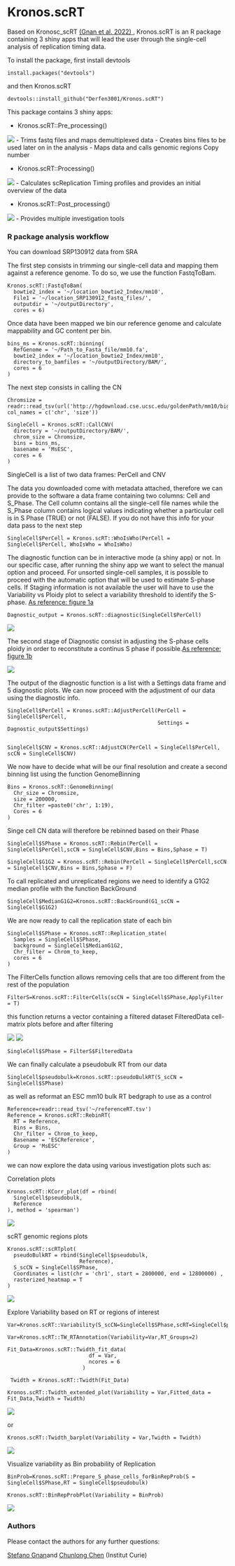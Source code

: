 # Kronos.scRT

Based on Kronosc_scRT <a href="https://www.nature.com/articles/s41467-022-30043-x" title="(Gnan et al. 2022)">(Gnan et al. 2022) </a>, Kronos.scRT is an R package containing 3 shiny apps that will lead the user through the single-cell analysis of replication timing data. 

To install the package, first install devtools 

    install.packages("devtools")

and then Kronos.scRT

    devtools::install_github("Derfen3001/Kronos.scRT")

This package contains 3 shiny apps:

- Kronos.scRT::Pre_processing()

![](https://github.com/Derfen3001/Kronos.scRT/blob/main/img/Pre.png)
    -   Trims fastq files and maps demultiplexed data 
    -   Creates bins files to be used later on in the analysis
    -   Maps data and calls genomic regions Copy number
    
- Kronos.scRT::Processing()

![](https://github.com/Derfen3001/Kronos.scRT/blob/main/img/Pro.png)
    - Calculates scReplication Timing profiles and provides an initial overview of the data

- Kronos.scRT::Post_processing()

![](https://github.com/Derfen3001/Kronos.scRT/blob/main/img/Post.png)
    - Provides multiple investigation tools
    
### R package analysis workflow

You can download SRP130912 data from SRA

The first step consists in trimming our single-cell data and mapping them against a reference genome. To do so, we use the function FastqToBam.

    Kronos.scRT::FastqToBam(
      bowtie2_index = '~/location_bowtie2_Index/mm10',
      File1 = '~/location_SRP130912_fastq_files/',
      outputdir = '~/outputDirectory',
      cores = 6)

Once data have been mapped we bin our reference genome and calculate mappability and GC content per bin.

    bins_ms = Kronos.scRT::binning(
      RefGenome = '~/Path_to_Fasta_file/mm10.fa',
      bowtie2_index = '~/location_bowtie2_Index/mm10',
      directory_to_bamfiles = '~/outputDirectory/BAM/',
      cores = 6
    )
    
The next step consists in calling the CN

    Chromsize = readr::read_tsv(url('http://hgdownload.cse.ucsc.edu/goldenPath/mm10/bigZips/mm10.chrom.sizes'), col_names = c('chr', 'size'))

    SingleCell = Kronos.scRT::CallCNV(
      directory = '~/outputDirectory/BAM/',
      chrom_size = Chromsize,
      bins = bins_ms,
      basename = 'MsESC',
      cores = 6
    )

SingleCell is a list of two data frames: PerCell and CNV

The data you downloaded come with metadata attached, therefore we can provide to the software a data frame containing two columns: Cell and S_Phase. The Cell column contains all the single-cell file names while the S_Phase column contains logical values indicating whether a particular cell is in S Phase (TRUE) or not (FALSE). If you do not have this info for your data pass to the next step

    SingleCell$PerCell = Kronos.scRT::WhoIsWho(PerCell = SingleCell$PerCell, WhoIsWho = WhoIsWho)
    
The diagnostic function can be in interactive mode (a shiny app) or not. In our specific case, after running the shiny app we want to select the manual option and proceed. For unsorted single-cell samples, it is possible to proceed with the automatic option that will be used to estimate S-phase cells. If Staging information is not available the user will have to use the Variability vs Ploidy plot to select a variability threshold to identify the S-phase.  <a href="https://github.com/CL-CHEN-Lab/Kronos_scRT" title="Kronos_scRT">As reference: figure 1a</a>

    Dagnostic_output = Kronos.scRT::diagnostic(SingleCell$PerCell)

![](https://github.com/Derfen3001/Kronos.scRT/blob/main/img/Diagnostic1.png)

The second stage of Diagnostic consist in adjusting the S-phase cells ploidy in order to reconstitute a continus S phase if possible.<a href="https://github.com/CL-CHEN-Lab/Kronos_scRT" title="Kronos_scRT">As reference: figure 1b</a>

![](https://github.com/Derfen3001/Kronos.scRT/blob/main/img/Diagnostic2.png)

The output of the diagnostic function is a list with a Settings data frame and 5 diagnostic plots. We can now proceed with the adjustment of our data using the diagnostic info.


    SingleCell$PerCell = Kronos.scRT::AdjustPerCell(PerCell = SingleCell$PerCell,
                                                    Settings = Dagnostic_output$Settings)
                                                    
                                                    
    SingleCell$CNV = Kronos.scRT::AdjustCN(PerCell = SingleCell$PerCell, scCN = SingleCell$CNV)
    
We now have to decide what will be our final resolution and create a second binning list using the function GenomeBinning

    Bins = Kronos.scRT::GenomeBinning(
      Chr_size = Chromsize,
      size = 200000,
      Chr_filter =paste0('chr', 1:19),
      Cores = 6
    )

Singe cell CN data will therefore be rebinned based on their Phase

    SingleCell$SPhase = Kronos.scRT::Rebin(PerCell = SingleCell$PerCell,scCN = SingleCell$CNV,Bins = Bins,Sphase = T)

    SingleCell$G1G2 = Kronos.scRT::Rebin(PerCell = SingleCell$PerCell,scCN = SingleCell$CNV,Bins = Bins,Sphase = F)

To call replicated and unreplicated regions we need to identify a G1G2 median profile with the function BackGround

    SingleCell$MedianG1G2=Kronos.scRT::BackGround(G1_scCN = SingleCell$G1G2)

We are now ready to call the replication state of each bin

    SingleCell$SPhase = Kronos.scRT::Replication_state(
      Samples = SingleCell$SPhase,
      background = SingleCell$MedianG1G2,
      Chr_filter = Chrom_to_keep,
      cores = 6
    )

The FilterCells function allows removing cells that are too different from the rest of the population 
    
    FilterS=Kronos.scRT::FilterCells(scCN = SingleCell$SPhase,ApplyFilter = T)

this function returns a vector containing a filtered dataset FilteredData cell-matrix plots before and after filtering

![](https://github.com/Derfen3001/Kronos.scRT/blob/main/img/BeforeF.png) ![](https://github.com/Derfen3001/Kronos.scRT/blob/main/img/AfterF.png)

    SingleCell$SPhase = FilterS$FilteredData

We can finally calculate a pseudobulk RT from our data 

    SingleCell$pseudobulk=Kronos.scRT::pseudoBulkRT(S_scCN = SingleCell$SPhase)

as well as reformat an ESC mm10 bulk RT bedgraph to use as a control

    Reference=readr::read_tsv('~/referenceRT.tsv')
    Reference = Kronos.scRT::RebinRT(
      RT = Reference,
      Bins = Bins,
      Chr_filter = Chrom_to_keep,
      Basename = 'ESCReference',
      Group = 'MsESC'
    )

we can now explore the data using various investigation plots such as:

Correlation plots
    
    Kronos.scRT::KCorr_plot(df = rbind(
      SingleCell$pseudobulk,
      Reference
    ), method = 'spearman')

![](https://github.com/Derfen3001/Kronos.scRT/blob/main/img/Corr.png)


scRT genomic regions plots

    Kronos.scRT::scRTplot(
      pseudoBulkRT = rbind(SingleCell$pseudobulk,
                           Reference),
      S_scCN = SingleCell$SPhase,
      Coordinates = list(chr = 'chr1', start = 2800000, end = 12800000) ,
      rasterized_heatmap = T
    )

![](https://github.com/Derfen3001/Kronos.scRT/blob/main/img/scRTplot.png)


Explore Variability based on RT or regions of interest

    Var=Kronos.scRT::Variability(S_scCN=SingleCell$SPhase,scRT=SingleCell$pseudobulk)
    
    Var=Kronos.scRT::TW_RTAnnotation(Variability=Var,RT_Groups=2)
    
    Fit_Data=Kronos.scRT::Twidth_fit_data(
                              df = Var,
                              ncores = 6
                            )
                            
     Twidth = Kronos.scRT::Twidth(Fit_Data)
     
    Kronos.scRT::Twidth_extended_plot(Variability = Var,Fitted_data = Fit_Data,Twidth = Twidth)
    
![](https://github.com/Derfen3001/Kronos.scRT/blob/main/img/TW_extended.png)
    
or

    Kronos.scRT::Twidth_barplot(Variability = Var,Twidth = Twidth)

![](https://github.com/Derfen3001/Kronos.scRT/blob/main/img/TW.png)

Visualize variability as Bin probability of Replication

    BinProb=Kronos.scRT::Prepare_S_phase_cells_forBinRepProb(S = SingleCell$SPhase,RT = SingleCell$pseudobulk)

    Kronos.scRT::BinRepProbPlot(Variability = BinProb)

![](https://github.com/Derfen3001/Kronos.scRT/blob/main/img/BinProb.png)


### Authors

Please contact the authors for any further questions:

[Stefano Gnan](mailto:stefano.gnan@curie.fr)and [Chunlong Chen](mailto:chunlong.chen@curie.fr) (Institut Curie)
